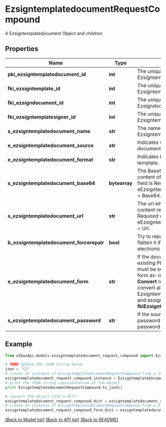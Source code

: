 # EzsigntemplatedocumentRequestCompound

A Ezsigntemplatedocument Object and children

## Properties

Name | Type | Description | Notes
------------ | ------------- | ------------- | -------------
**pki_ezsigntemplatedocument_id** | **int** | The unique ID of the Ezsigntemplatedocument | [optional] 
**fki_ezsigntemplate_id** | **int** | The unique ID of the Ezsigntemplate | 
**fki_ezsigndocument_id** | **int** | The unique ID of the Ezsigndocument | [optional] 
**fki_ezsigntemplatesigner_id** | **int** | The unique ID of the Ezsigntemplatesigner | [optional] 
**s_ezsigntemplatedocument_name** | **str** | The name of the Ezsigntemplatedocument. | 
**e_ezsigntemplatedocument_source** | **str** | Indicates where to look for the document binary content. | 
**e_ezsigntemplatedocument_format** | **str** | Indicates the format of the template. | [optional] 
**s_ezsigntemplatedocument_base64** | **bytearray** | The Base64 encoded binary content of the document.  This field is Required when eEzsigntemplatedocumentSource &#x3D; Base64. | [optional] 
**s_ezsigntemplatedocument_url** | **str** | The url where the document content resides.  This field is Required when eEzsigntemplatedocumentSource &#x3D; Url. | [optional] 
**b_ezsigntemplatedocument_forcerepair** | **bool** | Try to repair the document or flatten it if it cannot be used for electronic signature. | [optional] 
**e_ezsigntemplatedocument_form** | **str** | If the document contains an existing PDF form this property must be set.  **Keep** leaves the form as-is in the document.  **Convert** removes the form and convert all the existing fields to Ezsigntemplateformfieldgroups and assign them to the specified **fkiEzsigntemplatesignerID** | [optional] 
**s_ezsigntemplatedocument_password** | **str** | If the source template is password protected, the password to open/modify it. | [optional] [default to '']

## Example

```python
from eZmaxApi.models.ezsigntemplatedocument_request_compound import EzsigntemplatedocumentRequestCompound

# TODO update the JSON string below
json = "{}"
# create an instance of EzsigntemplatedocumentRequestCompound from a JSON string
ezsigntemplatedocument_request_compound_instance = EzsigntemplatedocumentRequestCompound.from_json(json)
# print the JSON string representation of the object
print EzsigntemplatedocumentRequestCompound.to_json()

# convert the object into a dict
ezsigntemplatedocument_request_compound_dict = ezsigntemplatedocument_request_compound_instance.to_dict()
# create an instance of EzsigntemplatedocumentRequestCompound from a dict
ezsigntemplatedocument_request_compound_form_dict = ezsigntemplatedocument_request_compound.from_dict(ezsigntemplatedocument_request_compound_dict)
```
[[Back to Model list]](../README.md#documentation-for-models) [[Back to API list]](../README.md#documentation-for-api-endpoints) [[Back to README]](../README.md)


